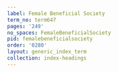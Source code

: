 ```yaml
---
label: Female Beneficial Society
term_no: term647
pages: '249'
no_spaces: FemaleBeneficialSociety
pid: femalebeneficialsociety
order: '0280'
layout: generic_index_term
collection: index-headings
---
```

